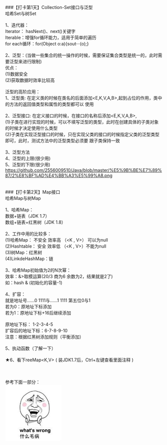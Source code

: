 ###【打卡第1天】Collection-Set接口与泛型
<br>哈希Set与树Set
<br>
<br>1、迭代器：
<br>Iterator： hasNext()、next()关键字
<br>Iterable：增强for循环能力，适用于简单的遍历
<br>for each循环：for(Object o:a){sout···(o);}
<br>
<br>2、泛型：(当做一些集合的统一操作的时候，需要保证集合类型是统一的，此时需要泛型来进行限制)
<br>优点：
<br>(1)数据安全
<br>(2)获取数据时效率比较高
<br>
<br>泛型的高阶应用：
<br>1、泛型类: 在定义类的时候在类名的后面添加<E,K,V,A,B>,起到占位的作用，类中的方法的返回值类型和属性的类型都可以    使用
<br>
<br>2、泛型接口: 在定义接口的时候，在接口的名称后添加<E,K,V,A,B>,
<br>(1)子类在进行实现的时候，可以不填写泛型的类型，此时在创建具体的子类对象的时候才决定使用什么类型
<br>(2)子类在实现泛型接口的时候，只在实现父类的接口的时候指定父类的泛型类型即可，此时，测试方法中的泛型类型必须要    跟子类保持一致
<br>
<br>3、泛型方法
<br>4、泛型的上限(很少用)
<br>5、泛型的下限(很少用)
<br>https://github.com/2556009510/Java/blob/master/%E5%9B%BE%E7%89%87/2%E8%BF%AD%E4%BB%A3%E5%99%A8.png
<br>
<br>
<br>
###【打卡第2天】Map接口
<br>哈希Map与树Map
<br>
<br>1、哈希Map：
<br>数据+链表（JDK 1.7）
<br>数组+链表+红黑树（JDK 1.8）
<br>
<br>2、工作中用的比较多：
<br>(1)哈希Map： 不安全 效率高 （<K , V>） 可以为null
<br>(2)Hashtable： 安全 效率低 （<K , V>）不能为null
<br>(3)树Map：红黑树
<br>(4)LinkdeHashMap：链
<br>
<br>3、哈希Map初始值为2的N次幂：
<br>效率：&>取模运算(20/3 商为6 余数为2，结果就是2了)
<br>如：hash & (初始化的容量-1)
<br>
<br>4、扩容：
<br>就是地址号……0 1111与……1 1111 第五位0与1
<br>若为0：原地址下标添加
<br>若为1：原地址下标+16后继续添加
<br>
<br>原地址下标： 1-2-3-4-5
<br>扩容后的地址下标：6-7-8-9-10
<br>注意：根据红黑树添加规则（平衡添加）
<br>
<br>5、执动函数（了解一下）
<br>
<br>★6、看下reeMap<K,V> ( 装JDK1.7后，Ctrl+左键查看里面注释 )
<br>
<br>
<br>
<br>参考下面一部分：
<br>![image](https://github.com/AngelSXD/sxd_first_repository/blob/master/images/20160615165142.png)
<br>
<br>
<br>
<br>
<br>
<br>
<br>
<br>
<br>
<br>
<br>
<br>
<br>
<br>
